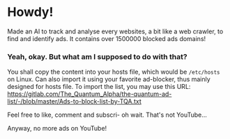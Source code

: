 # Howdy!
Made an AI to track and analyse every websites, a bit like a web crawler, to find and identify ads.
It contains over 1500000 blocked ads domains!

### Yeah, okay. But what am I supposed to do with that?
You shall copy the content into your hosts file, which would be `/etc/hosts` on Linux.
Can also import it using your favorite ad-blocker, thus mainly designed for hosts file.
To import the list, you may use this URL: https://gitlab.com/The_Quantum_Alpha/the-quantum-ad-list/-/blob/master/Ads-to-block-list-by-TQA.txt



Feel free to like, comment and subscri-
oh wait. That's not YouTube...

Anyway, no more ads on YouTube!

